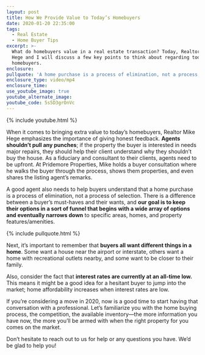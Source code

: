 ```yaml
---
layout: post
title: How We Provide Value to Today’s Homebuyers
date: 2020-01-20 22:35:00
tags:
  - Real Estate
  - Home Buyer Tips
excerpt: >-
  What do homebuyers value in a real estate transaction? Today, Realtor Mike
  Hege and I will discuss a few key points to think about regarding today’s
  homebuyers.
enclosure:
pullquote: 'A home purchase is a process of elimination, not a process of selection.'
enclosure_type: video/mp4
enclosure_time:
use_youtube_image: true
youtube_alternate_image:
youtube_code: 5s5D3grOnVc
---
```


{% include youtube.html %}

When it comes to bringing extra value to today’s homebuyers, Realtor Mike Hege emphasizes the importance of giving honest feedback. **Agents shouldn’t pull any punches**; if the property the buyer is interested in needs major repairs, they should help their client understand why they shouldn’t buy the house. As a fiduciary and consultant to their clients, agents need to be upfront. At Pridemore Properties, Mike holds a buyer consultation where he walks the buyer through the process, shows them properties, and even shares the listing agent’s remarks.

A good agent also needs to help buyers understand that a home purchase is a process of elimination, not a process of selection. There is a difference between a buyer’s must-haves and their wants, and **our goal is to keep their options in a sort of funnel that begins with a wide array of options and eventually narrows down** to specific areas, homes, and property features/amenities.

{% include pullquote.html %}

Next, it’s important to remember that **buyers all want different things in a home**. Some want a house near the airport or interstate, others want a home with recreational outlets nearby, and some want to be closer to their family.

Also, consider the fact that **interest rates are currently at an all-time low.** This means it might be a good idea for a hesitant buyer to jump into the market; home affordability increases when interest rates are low.

If you’re considering a move in 2020, now is a good time to start having that conversation with a professional. Let’s familiarize you with the home buying process, the competition, the available inventory—the more information you have now, the more you’ll be armed with when the right property for you comes on the market.

Don’t hesitate to reach out to us for help or any questions you have. We’d be glad to help you\!

&nbsp;